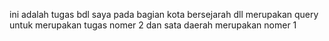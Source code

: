 ini adalah tugas bdl saya 
pada bagian kota bersejarah dll merupakan query untuk merupakan tugas nomer 2
dan sata daerah merupakan nomer 1
